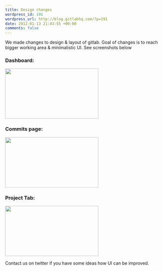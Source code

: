 ```yaml
--- 
title: Design changes
wordpress_id: 191
wordpress_url: http://blog.gitlabhq.com/?p=191
date: 2012-01-13 21:43:55 +00:00
comments: false
---
```

We made changes to design & layout of gitlab. 
Goal of changes is to reach bigger working area & minimalistic UI. 
See screenshots below

<h3>Dashboard:</h3>
<a href="http://blog.gitlabhq.com/wp-content/uploads/2012/01/GitLab_dashboard.png"><img src="http://blog.gitlabhq.com/wp-content/uploads/2012/01/GitLab_dashboard-300x162.png" alt="" title="GitLab_dashboard" width="300" height="162" class="alignnone size-medium wp-image-192" /></a>

<h3>Commits page:</h3>
<a href="http://blog.gitlabhq.com/wp-content/uploads/2012/01/GitLab_commits.png"><img src="http://blog.gitlabhq.com/wp-content/uploads/2012/01/GitLab_commits-300x162.png" alt="" title="GitLab_commits" width="300" height="162" class="alignnone size-medium wp-image-193" /></a>

<h3>Project Tab:</h3>
<a href="http://blog.gitlabhq.com/wp-content/uploads/2012/01/GitLab_project.png"><img src="http://blog.gitlabhq.com/wp-content/uploads/2012/01/GitLab_project-300x162.png" alt="" title="GitLab_project" width="300" height="162" class="alignnone size-medium wp-image-194" /></a>


Contact us on twitter if you have some ideas how UI can be improved.
